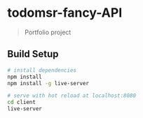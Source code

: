 # todomsr-fancy-API
> Portfolio project

## Build Setup

``` bash
# install dependencies
npm install
npm install -g live-server

# serve with hot reload at localhost:8080
cd client
live-server
